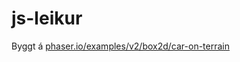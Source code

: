# js-leikur

Byggt á <a href="http://phaser.io/examples/v2/box2d/car-on-terrain">phaser.io/examples/v2/box2d/car-on-terrain</a>
